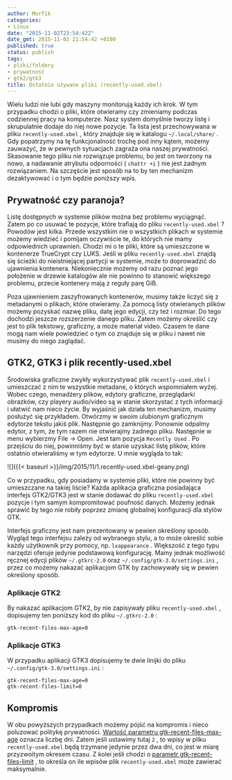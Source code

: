```yaml
---
author: Morfik
categories:
- Linux
date: "2015-11-02T23:54:42Z"
date_gmt: 2015-11-02 21:54:42 +0100
published: true
status: publish
tags:
- pliki/foldery
- prywatność
- gtk2/gtk3
title: Ostatnio używane pliki (recently-used.xbel)
---
```


Wielu ludzi nie lubi gdy maszyny monitorują każdy ich krok. W tym przypadku chodzi o pliki, które
otwieramy czy zmieniamy podczas codziennej pracy na komputerze. Nasz system domyślnie tworzy listę i
skrupulatnie dodaje do niej nowe pozycje. Ta lista jest przechowywana w pliku `recently-used.xbel` ,
który znajduje się w katalogu `~/.local/share/` . Gdy popatrzymy na tę funkcjonalność trochę pod
inny kątem, możemy zauważyć, że w pewnych sytuacjach zagraża ona naszej prywatności. Skasowanie tego
pliku nie rozwiązuje problemu, bo jest on tworzony na nowo, a nadawanie atrybutu odporności (
`chattr +i` ) nie jest żadnym rozwiązaniem. Na szczęście jest sposób na to by ten mechanizm
dezaktywować i o tym będzie poniższy wpis.

<!--more-->
## Prywatność czy paranoja?

Listę dostępnych w systemie plików można bez problemu wyciągnąć. Zatem po co usuwać te pozycje,
które trafiają do pliku `recently-used.xbel` ? Powodów jest kilka. Przede wszystkim nie o
wszystkich plikach w systemie możemy wiedzieć i pomijam oczywiście te, do których nie mamy
odpowiednich uprawnień. Chodzi mi o te pliki, które są umieszczone w kontenerze TrueCrypt czy LUKS.
Jeśli w pliku `recently-used.xbel` znajdą się ścieżki do nieistniejącej partycji w systemie, może to
doprowadzić do ujawnienia kontenera. Niekoniecznie możemy od razu poznać jego położenie w drzewie
katalogów ale nie powinno to stanowić większego problemu, przecie kontenery mają z reguły parę GiB.

Poza ujawnieniem zaszyfrowanych kontenerów, musimy także liczyć się z metadanymi o plikach, które
otwieramy. Za pomocą listy otwieranych plików możemy pozyskać nazwę pliku, datę jego edycji, czy też
i rozmiar. Do tego dochodzi jeszcze rozszerzenie danego pliku. Zatem możemy określić czy jest to
plik tekstowy, graficzny, a może materiał video. Czasem te dane mogą nam wiele powiedzieć o tym co
znajduje się w pliku i nawet nie musimy do niego zaglądać.

## GTK2, GTK3 i plik recently-used.xbel

Środowiska graficzne zwykły wykorzystywać plik `recently-used.xbel` i umieszczać z nim te wszystkie
metadane, o których wspomniałem wyżej. Wobec czego, menadżery plików, edytory graficzne,
przeglądarki obrazków, czy playery audio/video są w stanie skorzystać z tych informacji i ułatwić
nam nieco życie. By wyjaśnić jak działa ten mechanizm, musimy posłużyć się przykładem. Otwórzmy w
swoim ulubionym graficznym edytorze tekstu jakiś plik. Następnie go zamknijmy. Ponownie odpalmy
edytor, z tym, że tym razem nie otwierajmy żadnego pliku. Następnie w menu wybierzmy File -\> Open.
Jest tam pozycja `Recently Used` . Po przejściu do niej, powinniśmy być w stanie uzyskać listę
plików, które ostatnio otwieraliśmy w tym edytorze. U mnie wygląda to tak:

![]({{< baseurl >}}/img/2015/11/1.recently-used.xbel-geany.png)

Co w przypadku, gdy posiadamy w systemie pliki, które nie powinny być umieszczane na takiej liście?
Każda aplikacja graficzna posiadająca interfejs GTK2/GTK3 jest w stanie dodawać do pliku
`recently-used.xbel` pozycje i tym samym kompromitować poufność danych. Możemy jednak sprawić by
tego nie robiły poprzez zmianę globalnej konfiguracji dla stylów GTK.

Interfejs graficzny jest nam prezentowany w pewien określony sposób. Wygląd tego interfejsu zależy
od wybranego stylu, a to może określić sobie każdy użytkownik przy pomocy, np. `lxappearance` .
Większość z tego typu narzędzi oferuje jedynie podstawową konfigurację. Mamy jednak możliwość
ręcznej edycji plików `~/.gtkrc-2.0` oraz `~/.config/gtk-3.0/settings.ini` , przez co możemy
nakazać aplikacjom GTK by zachowywały się w pewien określony sposób.

### Aplikacje GTK2

By nakazać aplikacjom GTK2, by nie zapisywały pliku `recently-used.xbel` , dopisujemy ten poniższy
kod do pliku `~/.gtkrc-2.0` :

    gtk-recent-files-max-age=0

### Aplikacje GTK3

W przypadku aplikacji GTK3 dopisujemy te dwie linijki do pliku `~/.config/gtk-3.0/settings.ini` :

    gtk-recent-files-max-age=0
    gtk-recent-files-limit=0

## Kompromis

W obu powyższych przypadkach możemy pójść na kompromis i nieco poluzować politykę prywatności.
[Wartość parametru
gtk-recent-files-max-age](https://people.gnome.org/~shaunm/girdoc/C/Gtk.gtk-recent-files-max-age.html)
oznacza liczbę dni. Zatem jeśli ustawimy tutaj `2` , to wpisy w pliku `recently-used.xbel` będą
trzymane jedynie przez dwa dni, co jest w miarę przyzwoitym okresem czasu. Z kolei jeśli chodzi o
[parametr
gtk-recent-files-limit](https://people.gnome.org/~shaunm/girdoc/C/Gtk.gtk-recent-files-limit.html) ,
to określa on ile wpisów plik `recently-used.xbel` może zawierać maksymalnie.
